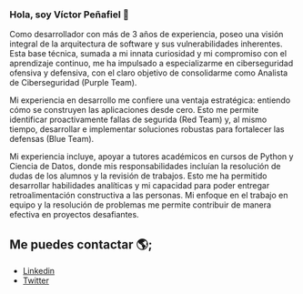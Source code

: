 ### Hola, soy Víctor Peñafiel 👋

Como desarrollador con más de 3 años de experiencia, poseo una visión integral de la arquitectura de software y sus vulnerabilidades inherentes. Esta base técnica, sumada a mi innata curiosidad y mi compromiso con el aprendizaje continuo, me ha impulsado a especializarme en ciberseguridad ofensiva y defensiva, con el claro objetivo de consolidarme como Analista de Ciberseguridad (Purple Team).

Mi experiencia en desarrollo me confiere una ventaja estratégica: entiendo cómo se construyen las aplicaciones desde cero. Esto me permite identificar proactivamente fallas de segurida (Red Team) y, al mismo tiempo, desarrollar e implementar soluciones robustas para fortalecer las defensas (Blue Team). 

Mi experiencia incluye, apoyar a tutores académicos en cursos de Python y Ciencia de Datos, donde mis responsabilidades incluían la resolución de dudas  de los alumnos y la revisión de trabajos. Esto me ha permitido desarrollar habilidades analíticas y mi capacidad para poder entregar retroalimentación constructiva a las personas. Mi enfoque en el trabajo en equipo y la resolución de problemas me permite contribuir de manera efectiva en proyectos desafiantes. 

## Me puedes contactar 🌎;
 - [Linkedin](https://www.linkedin.com/in/victorpenafiel/)
 - [Twitter](https://twitter.com/newen_do)
<!--
**VictorPenafiel/VictorPenafiel** is a ✨ _special_ ✨ repository because its `README.md` (this file) appears on your GitHub profile.

Here are some ideas to get you started:

- 🔭 I’m currently working on ...
- 🌱 I’m currently learning ...
- 👯 I’m looking to collaborate on ...
- 🤔 I’m looking for help with ...
- 💬 Ask me about ...
- 📫 How to reach me: ...
- 😄 Pronouns: ...
- ⚡ Fun fact: ...
-->
